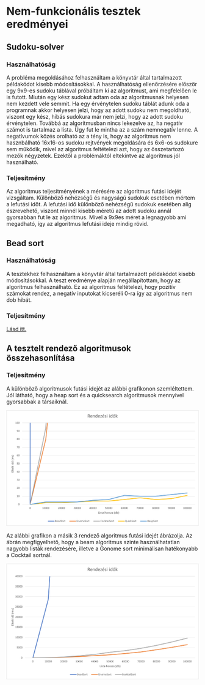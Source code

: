 # Nem-funkcionális tesztek eredményei
## Sudoku-solver
### Használhatóság

A probléma megoldásához felhasználtam a könyvtár által tartalmazott példakódot kisebb módosításokkal.
A használhatóság ellenőrzésére először egy 9x9-es sudoku táblával próbáltam ki az algoritmust, ami megfelelően le is futott.
Miután egy kész sudokut adtam oda az algoritmusnak helyesen nem kezdett vele semmit.
Ha egy érvénytelen sudoku táblát adunk oda a programnak akkor helyesen jelzi, hogy az adott sudoku nem megoldható, viszont egy kész, hibás sudokura már nem jelzi, hogy az adott sudoku érvénytelen.
Továbbá az algoritmusban nincs lekezelve az, ha negatív számot is tartalmaz a lista. Úgy fut le mintha az a szám nemnegatív lenne.
A negatívumok közés orolható az a tény is, hogy az algoritmus nem hasznbálható 16x16-os sudoku rejtvények megoldására és 6x6-os sudokure sem működik, mivel az algoritmus feltételezi azt, hogy az összetartozó mezők négyzetek.
Ezektől a problémáktól eltekintve az algoritmus jól használható.

### Teljesítmény

Az algoritmus teljesítményének a mérésére az algoritmus futási idejét vizsgáltam.
Különböző nehézségű és nagyságú sudokuk esetében mértem a lefutási időt.
A lefutási idő különböző nehézségű sudokuk esetében alig észrevehető, viszont minnél kisebb méretű az adott sudoku annál gyorsabban fut le az algoritmus.
Mivel a 9x9es méret a legnagyobb ami megadható, így az algoritmus lefutási ideje mindig rövid.

## Bead sort

### Használhatóság

A tesztekhez felhasználtam a könyvtár által tartalmazott példakódot kisebb módosításokkal.
A teszt eredménye alapján megállapítottam, hogy az algoritmus felhasználható.
Ez az algoritmus feltételezi, hogy pozitív számokat rendez, a negatív inputokat kicseréli 0-ra így az algoritmus nem dob hibát.

### Teljesítmény

[Lásd itt.](#Nem-funkcionális-tesztek-eredményei)

## A tesztelt rendező algoritmusok összehasonlítása

### Teljesítmény

A különböző algoritmusok futási idejét az alábbi grafikonon szemléltettem. Jól látható, hogy a  heap sort és a quicksearch algoritmusok mennyivel gyorsabbak a társaiknál.

![](sorting_time1.png)

Az alábbi grafikon a másik 3 rendező algoritmus futási idejét ábrázolja. Az ábrán megfigyelhető, hogy a beam algoritmus szinte használhatatlan nagyobb listák rendezésére, illetve a Gonome sort minimálisan hatékonyabb a Cocktail sortnál.

![](sorting_time2.png)